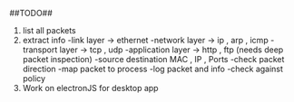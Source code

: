 ##TODO##

1. list all packets 
2. extract info 
    -link layer -> ethernet
    -network layer -> ip , arp , icmp
    -transport layer -> tcp , udp 
    -application layer -> http , ftp (needs deep packet inspection)
    -source destination MAC , IP , Ports
    -check packet direction
    -map packet to process
    -log packet and info
    -check against policy
3. Work on electronJS for desktop app